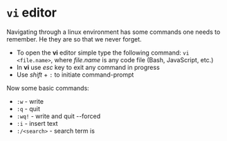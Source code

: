 # ```vi``` editor
Navigating through a linux environment has some commands one needs to remember. He they are so that we never forget.

* To open the **vi** editor simple type the following command: `vi <file.name>`, 
where _file.name_ is any code file (Bash, JavaScript, etc.)
* In **vi** use _esc_ key to exit any command in progress
* Use _shift_ + `:` to initiate command-prompt

Now some basic commands:
* `:w` - write
* `:q` - quit
* `:wq!` - write and quit --forced
* `:i` - insert text
* `:/<search>` - search term is _<search>_

